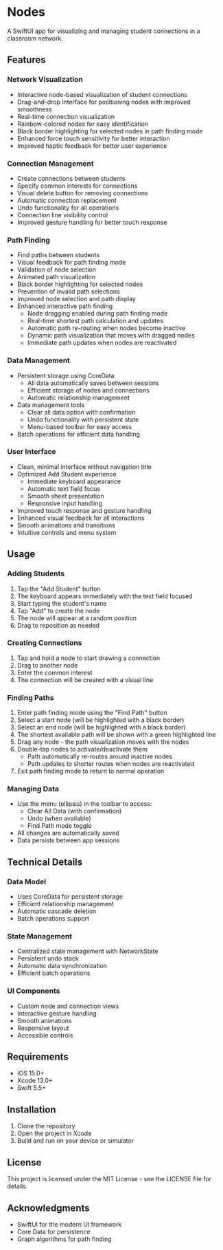 # Nodes

A SwiftUI app for visualizing and managing student connections in a classroom network.

## Features

### Network Visualization
- Interactive node-based visualization of student connections
- Drag-and-drop interface for positioning nodes with improved smoothness
- Real-time connection visualization
- Rainbow-colored nodes for easy identification
- Black border highlighting for selected nodes in path finding mode
- Enhanced force touch sensitivity for better interaction
- Improved haptic feedback for better user experience

### Connection Management
- Create connections between students
- Specify common interests for connections
- Visual delete button for removing connections
- Automatic connection replacement
- Undo functionality for all operations
- Connection line visibility control
- Improved gesture handling for better touch response

### Path Finding
- Find paths between students
- Visual feedback for path finding mode
- Validation of node selection
- Animated path visualization
- Black border highlighting for selected nodes
- Prevention of invalid path selections
- Improved node selection and path display
- Enhanced interactive path finding
  - Node dragging enabled during path finding mode
  - Real-time shortest path calculation and updates
  - Automatic path re-routing when nodes become inactive
  - Dynamic path visualization that moves with dragged nodes
  - Immediate path updates when nodes are reactivated

### Data Management
- Persistent storage using CoreData
  - All data automatically saves between sessions
  - Efficient storage of nodes and connections
  - Automatic relationship management
- Data management tools
  - Clear all data option with confirmation
  - Undo functionality with persistent state
  - Menu-based toolbar for easy access
- Batch operations for efficient data handling

### User Interface
- Clean, minimal interface without navigation title
- Optimized Add Student experience
  - Immediate keyboard appearance
  - Automatic text field focus
  - Smooth sheet presentation
  - Responsive input handling
- Improved touch response and gesture handling
- Enhanced visual feedback for all interactions
- Smooth animations and transitions
- Intuitive controls and menu system

## Usage

### Adding Students
1. Tap the "Add Student" button
2. The keyboard appears immediately with the text field focused
3. Start typing the student's name
4. Tap "Add" to create the node
5. The node will appear at a random position
6. Drag to reposition as needed

### Creating Connections
1. Tap and hold a node to start drawing a connection
2. Drag to another node
3. Enter the common interest
4. The connection will be created with a visual line

### Finding Paths
1. Enter path finding mode using the "Find Path" button
2. Select a start node (will be highlighted with a black border)
3. Select an end node (will be highlighted with a black border)
4. The shortest available path will be shown with a green highlighted line
5. Drag any node - the path visualization moves with the nodes
6. Double-tap nodes to activate/deactivate them
   - Path automatically re-routes around inactive nodes
   - Path updates to shorter routes when nodes are reactivated
7. Exit path finding mode to return to normal operation

### Managing Data
- Use the menu (ellipsis) in the toolbar to access:
  - Clear All Data (with confirmation)
  - Undo (when available)
  - Find Path mode toggle
- All changes are automatically saved
- Data persists between app sessions

## Technical Details

### Data Model
- Uses CoreData for persistent storage
- Efficient relationship management
- Automatic cascade deletion
- Batch operations support

### State Management
- Centralized state management with NetworkState
- Persistent undo stack
- Automatic data synchronization
- Efficient batch operations

### UI Components
- Custom node and connection views
- Interactive gesture handling
- Smooth animations
- Responsive layout
- Accessible controls

## Requirements
- iOS 15.0+
- Xcode 13.0+
- Swift 5.5+

## Installation
1. Clone the repository
2. Open the project in Xcode
3. Build and run on your device or simulator

## License
This project is licensed under the MIT License - see the LICENSE file for details.

## Acknowledgments

- SwiftUI for the modern UI framework
- Core Data for persistence
- Graph algorithms for path finding 